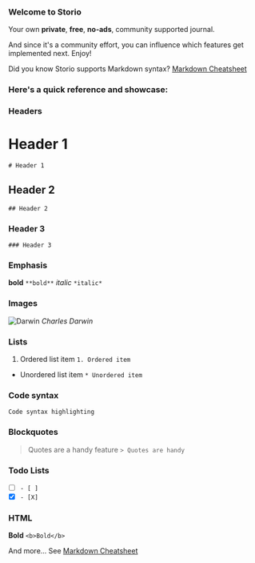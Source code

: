 ### Welcome to Storio
Your own **private**, **free**, **no-ads**, community supported journal.

And since it's a community effort, you can influence which features get implemented next. Enjoy!

Did you know Storio supports Markdown syntax?
[Markdown Cheatsheet](https://github.com/adam-p/markdown-here/wiki/Markdown-Cheatsheet)

### Here's a quick reference and showcase:

### Headers
# Header 1
```# Header 1```
## Header 2
```## Header 2```
### Header 3
```### Header 3```

### Emphasis
**bold** ```**bold**```
*italic* ```*italic*```

### Images
![Darwin](https://upload.wikimedia.org/wikipedia/commons/thumb/a/a0/Charles_Darwin_photograph_by_Julia_Margaret_Cameron%2C_1868.jpg/181px-Charles_Darwin_photograph_by_Julia_Margaret_Cameron%2C_1868.jpg "Darwin")
*Charles Darwin*

### Lists
1. Ordered list item ```1. Ordered item```
* Unordered list item ```* Unordered item```

### Code syntax
```Code syntax highlighting```

### Blockquotes
> Quotes are a handy feature ```> Quotes are handy```

### Todo Lists
- [ ] ```- [ ]```
- [X] ```- [X]```

### HTML
<b>Bold</b> ```<b>Bold</b>```

And more... See [Markdown Cheatsheet](https://github.com/adam-p/markdown-here/wiki/Markdown-Cheatsheet)
